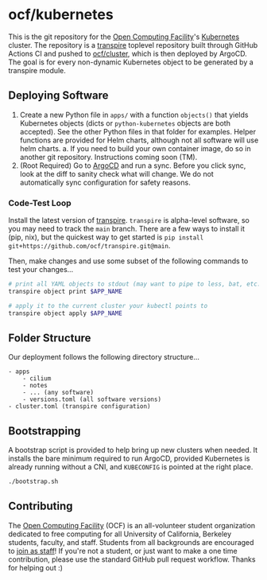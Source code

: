 # ocf/kubernetes

This is the git repository for the [Open Computing Facility](https://ocf.berkeley.edu/)'s [Kubernetes](https://k8s.io/) cluster. The repository is a [transpire](https://github.com/ocf/transpire) toplevel repository built through GitHub Actions CI and pushed to [ocf/cluster](https://github.com/ocf/cluster), which is then deployed by ArgoCD. The goal is for every non-dynamic Kubernetes object to be generated by a transpire module.

## Deploying Software

1. Create a new Python file in `apps/` with a function `objects()` that yields Kubernetes objects (dicts or `python-kubernetes` objects are both accepted). See the other Python files in that folder for examples. Helper functions are provided for Helm charts, although not all software will use helm charts.
    a. If you need to build your own container image, do so in another git repository. Instructions coming soon (TM).
2. (Root Required) Go to [ArgoCD](https://argo.ocf.berkeley.edu/) and run a sync. Before you click sync, look at the diff to sanity check what will change. We do not automatically sync configuration for safety reasons.

### Code-Test Loop

Install the latest version of [transpire](https://github.com/ocf/transpire). `transpire` is alpha-level software, so you may need to track the `main` branch. There are a few ways to install it (pip, nix), but the quickest way to get started is `pip install git+https://github.com/ocf/transpire.git@main`.

Then, make changes and use some subset of the following commands to test your changes...

```bash
# print all YAML objects to stdout (may want to pipe to less, bat, etc.)
transpire object print $APP_NAME

# apply it to the current cluster your kubectl points to
transpire object apply $APP_NAME
```

## Folder Structure

Our deployment follows the following directory structure...

```
- apps
    - cilium
    - notes
    - ... (any software)
    - versions.toml (all software versions)
- cluster.toml (transpire configuration)
```

## Bootstrapping

A bootstrap script is provided to help bring up new clusters when needed. It installs the bare minimum required to run ArgoCD, provided Kubernetes is already running without a CNI, and `KUBECONFIG` is pointed at the right place.

```bash
./bootstrap.sh
```

## Contributing

The [Open Computing Facility](https://ocf.berkeley.edu/) (OCF) is an all-volunteer student organization dedicated to free computing for all University of California, Berkeley students, faculty, and staff. Students from all backgrounds are encouraged to [join as staff](https://ocf.io/getinvolved)! If you're not a student, or just want to make a one time contribution, please use the standard GitHub pull request workflow. Thanks for helping out :)

